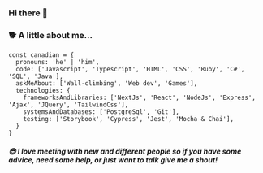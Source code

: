 ### Hi there 👋

### 🐕 A little about me...
```
const canadian = {
  pronouns: 'he' | 'him',
  code: ['Javascript', 'Typescript', 'HTML', 'CSS', 'Ruby', 'C#', 'SQL', 'Java'],
  askMeAbout: ['Wall-climbing', 'Web dev', 'Games'],
  technologies: {
    frameworksAndLibraries: ['NextJs', 'React', 'NodeJs', 'Express', 'Ajax', 'JQuery', 'TailwindCss'],
    systemsAndDatabases: ['PostgreSql', 'Git'],
    testing: ['Storybook', 'Cypress', 'Jest', 'Mocha & Chai'], 
  }
}
```

##### 😎 I love meeting with new and different people so if you have some advice, need some help, or just want to talk give me a shout!

